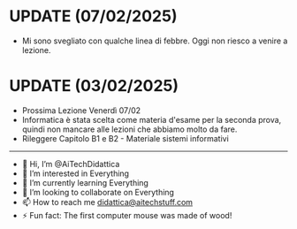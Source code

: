 # UPDATE (07/02/2025)
- Mi sono svegliato con qualche linea di febbre. Oggi non riesco a venire a lezione. 

# UPDATE (03/02/2025)
- Prossima Lezione Venerdì 07/02
- Informatica è stata scelta come materia d'esame per la seconda prova, quindi non mancare alle lezioni che abbiamo molto da fare.
- Rileggere Capitolo B1 e B2 - Materiale sistemi informativi

---

- 👋 Hi, I’m @AiTechDidattica
- 👀 I’m interested in Everything
- 🌱 I’m currently learning Everything
- 💞️ I’m looking to collaborate on Everything
- 📫 How to reach me didattica@aitechstuff.com
- ⚡ Fun fact: The first computer mouse was made of wood!

<!---
AiTechDidattica/AiTechDidattica is a ✨ special ✨ repository because its `README.md` (this file) appears on your GitHub profile.
You can click the Preview link to take a look at your changes.
--->
